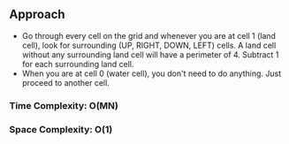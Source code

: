 ## Approach
* Go through every cell on the grid and whenever you are at cell 1 (land cell), look for surrounding (UP, RIGHT, DOWN, LEFT) cells. A land cell without any surrounding land cell will have a perimeter of 4. Subtract 1 for each surrounding land cell.
* When you are at cell 0 (water cell), you don't need to do anything. Just proceed to another cell.
​
### Time Complexity: O(MN)
### Space Complexity: O(1)
